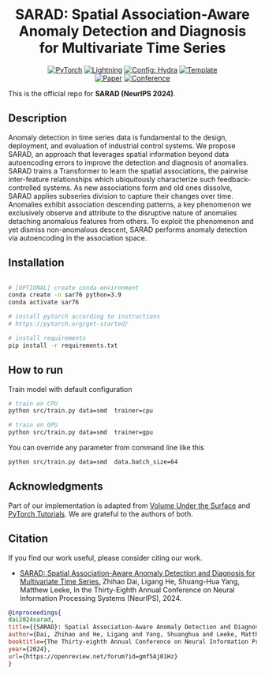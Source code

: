 <div align="center">

# SARAD: Spatial Association-Aware Anomaly Detection and Diagnosis for Multivariate Time Series

<a href="https://pytorch.org/get-started/locally/"><img alt="PyTorch" src="https://img.shields.io/badge/PyTorch-ee4c2c?logo=pytorch&logoColor=white"></a>
<a href="https://pytorchlightning.ai/"><img alt="Lightning" src="https://img.shields.io/badge/-Lightning-792ee5?logo=pytorchlightning&logoColor=white"></a>
<a href="https://hydra.cc/"><img alt="Config: Hydra" src="https://img.shields.io/badge/Config-Hydra-89b8cd"></a>
<a href="https://github.com/ashleve/lightning-hydra-template"><img alt="Template" src="https://img.shields.io/badge/-Lightning--Hydra--Template-017F2F?style=flat&logo=github&labelColor=gray"></a><br>
[![Paper](https://img.shields.io/badge/paper-neurips.2024.94119-B31B1B.svg)](https://neurips.cc/virtual/2024/poster/94119)
[![Conference](https://img.shields.io/badge/NeurIPS-2024-4b44ce.svg)](https://neurips.cc)

</div>

This is the official repo for **SARAD (NeurIPS 2024)**.

## Description
Anomaly detection in time series data is fundamental to the design, deployment, and evaluation of industrial control systems. We propose SARAD, an approach that leverages spatial information beyond data autoencoding errors to improve the detection and diagnosis of anomalies. SARAD trains a Transformer to learn the spatial associations, the pairwise inter-feature relationships which ubiquitously characterize such feedback-controlled systems. As new associations form and old ones dissolve, SARAD applies subseries division to capture their changes over time. Anomalies exhibit association descending patterns, a key phenomenon we exclusively observe and attribute to the disruptive nature of anomalies detaching anomalous features from others. To exploit the phenomenon and yet dismiss non-anomalous descent, SARAD performs anomaly detection via autoencoding in the association space.

## Installation

```bash

# [OPTIONAL] create conda environment
conda create -n sar76 python=3.9
conda activate sar76

# install pytorch according to instructions
# https://pytorch.org/get-started/

# install requirements
pip install -r requirements.txt
```


## How to run

Train model with default configuration

```bash
# train on CPU
python src/train.py data=smd  trainer=cpu

# train on GPU
python src/train.py data=smd  trainer=gpu
```


You can override any parameter from command line like this

```bash
python src/train.py data=smd  data.batch_size=64
```

## Acknowledgments
Part of our implementation is adapted from [Volume Under the Surface](https://github.com/TheDatumOrg/VUS) and [PyTorch Tutorials](https://pytorch.org/tutorials/).
We are grateful to the authors of both.


## Citation

If you find our work useful, please consider citing our work.

- [SARAD: Spatial Association-Aware Anomaly Detection and Diagnosis for Multivariate Time Series.](https://openreview.net/forum?id=gmf5Aj01Hz) Zhihao Dai, Ligang He, Shuang-Hua Yang, Matthew Leeke, In the Thirty-Eighth Annual Conference on Neural Information Processing Systems (NeurIPS), 2024.

```BibTeX
@inproceedings{
dai2024sarad,
title={{SARAD}: Spatial Association-Aware Anomaly Detection and Diagnosis for Multivariate Time Series},
author={Dai, Zhihao and He, Ligang and Yang, Shuanghua and Leeke, Matthew},
booktitle={The Thirty-eighth Annual Conference on Neural Information Processing Systems},
year={2024},
url={https://openreview.net/forum?id=gmf5Aj01Hz}
}
```
